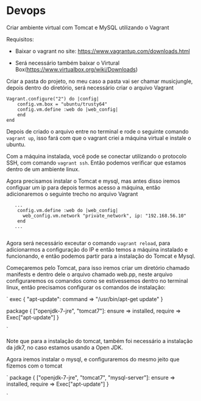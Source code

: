 # Devops

Criar ambiente virtual com Tomcat e  MySQL utilizando o Vagrant

Requisitos:

- Baixar o vagrant no site: https://www.vagrantup.com/downloads.html

- Será necessário também baixar o Virtural Box(https://www.virtualbox.org/wiki/Downloads)


Criar a pasta do projeto, no meu caso a pasta vai ser chamar musicjungle, depois dentro do diretório, será necessário criar o arquivo Vagrant


```
Vagrant.configure("2") do |config|
    config.vm.box = "ubuntu/trusty64"
    config.vm.define :web do |web_config|
    end     
end

```

Depois de criado o arquivo entre no terminal e rode o seguinte comando `vagrant up`, isso fará com que o vagrant criei a máquina virtual e instale o ubuntu.

Com a máquina instalada, você pode se conectar utilizando o protocolo SSH, com comando `vagrant ssh`. Então podemos verificar que estamos dentro de um ambiente linux.

Agora precisamos instalar o Tomcat e mysql, mas antes disso iremos configuar um ip para depois termos acesso a máquina, então adicionaremos o seguinte trecho no arquivo Vagrant

```
   ...
    config.vm.define :web do |web_config|
      web_config.vm.network "private_network", ip: "192.168.56.10"
    end 
   ...
  
```
Agora será necessário exceutar o comando `vagrant reload`, para adicionarmos a configuração do IP e então temos a máquina instalado e funcionando, e então podemos partir para a instalação do Tomcat e Mysql.

Começaremos pelo Tomcat, para isso iremos criar um diretório chamado manifests e dentro dele o arquivo chamado web.pp, neste arquivo configuraremos os comandos como se estivessemos dentro no terminal linux, então precisamos configurar os comandos de instalação:

`
exec { "apt-update":
  command => "/usr/bin/apt-get update"
}

package { ["openjdk-7-jre", "tomcat7"]:
    ensure => installed,
    require => Exec["apt-update"]
}

`

Note que para a instalação do tomcat, também foi necessário a instalação da jdk7, no caso estamos usando a Open JDK.


Agora iremos instalar o mysql, e configuraremos do mesmo jeito que fizemos com o tomcat


`
package { ["openjdk-7-jre", "tomcat7", "mysql-server"]:
    ensure => installed,
    require => Exec["apt-update"]
}

`






































